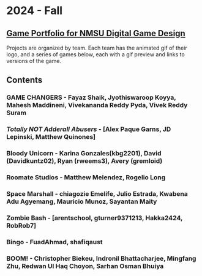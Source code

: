 # 2024 - Fall

## [Game Portfolio for NMSU Digital Game Design](/../index.md)

Projects are organized by team. Each team has the animated gif of their logo, and a series of games below, each with a gif preview and links to versions of the game.

## Contents

### GAME CHANGERS - Fayaz Shaik, Jyothiswaroop Koyya, Mahesh Maddineni, Vivekananda Reddy Pyda, Vivek Reddy Suram

### *Totally NOT Adderall Abusers* - [Alex Paque Garns, JD Lepinski, Matthew Quinones]

### Bloody Unicorn - Karina Gonzales(kbg2201), David (Davidkuntz02), Ryan (rweems3), Avery (gremloid)

### Roomate Studios - Matthew Melendez, Rogelio Long

### Space Marshall - chiagozie Emelife, Julio Estrada, Kwabena Adu Agyemang, Mauricio Munoz, Sayantan Maity

### Zombie Bash - [arentschool, gturner9371213, Hakka2424, RobRob7]

### Bingo - FuadAhmad, shafiqaust

### BOOM! - Christopher Biekeu, Indronil Bhattacharjee, Mingfang Zhu, Redwan Ul Haq Choyon, Sarhan Osman Bhuiya
